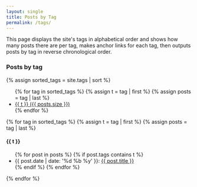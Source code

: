 ```yaml
---
layout: single
title: Posts by Tag
permalink: /tags/
---
```

This page displays the site's tags in alphabetical order and shows how many posts there are per tag, makes anchor links for each tag, then outputs posts by tag in reverse chronological order. 

### Posts by tag

{% assign sorted_tags = site.tags | sort %}
<ul class="tag-box">
	{% for tag in sorted_tags %}
		{% assign t = tag | first %}
		{% assign posts = tag | last %}
		<li><a href="#{{ t | downcase }}">{{ t }} <span class="size">({{ posts.size }})</span></a></li>
	{% endfor %}
</ul>

{% for tag in sorted_tags %}
  {% assign t = tag | first %}
  {% assign posts = tag | last %}

<h4 id="{{ t | downcase }}">{{ t }}</h4>
<ul>
{% for post in posts %}
  {% if post.tags contains t %}
    <li>
       <span class="date">{{ post.date | date: '%d %b %y' }}</span>:  <a href="{{ post.url }}">{{ post.title }}</a>
    </li>
  {% endif %}
{% endfor %}
</ul>
{% endfor %}

<!-- Listing posts by tag template from http://github.com/cagrimmett/jekyll-tools -->